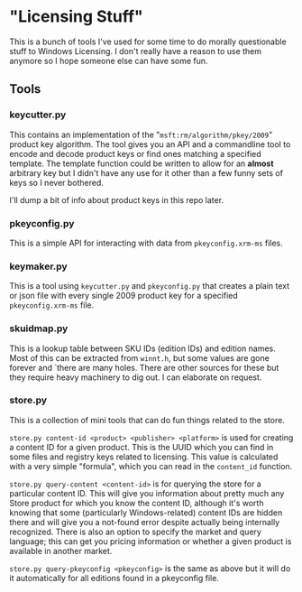 # "Licensing Stuff"

This is a bunch of tools I've used for some time to do morally questionable stuff to Windows Licensing. I don't really have a reason to use them anymore so I hope someone else can have some fun.

## Tools

### keycutter.py

This contains an implementation of the "`msft:rm/algorithm/pkey/2009`" product key algorithm. The tool gives you an API and a commandline tool to encode and decode product keys or find ones matching a specified template. The template function could be written to allow for an **almost** arbitrary key but I didn't have any use for it other than a few funny sets of keys so I never bothered.

I'll dump a bit of info about product keys in this repo later.

### pkeyconfig.py

This is a simple API for interacting with data from `pkeyconfig.xrm-ms` files. 

### keymaker.py

This is a tool using `keycutter.py` and `pkeyconfig.py` that creates a plain text or json file with every single 2009 product key for a specified `pkeyconfig.xrm-ms` file.

### skuidmap.py

This is a lookup table between SKU IDs (edition IDs) and edition names. Most of this can be extracted from `winnt.h`, but some values are gone forever and `there are many holes. There are other sources for these but they require heavy machinery to dig out. I can elaborate on request.

### store.py

This is a collection of mini tools that can do fun things related to the store.

`store.py content-id <product> <publisher> <platform>` is used for creating a content ID for a given product. This is the UUID which you can find in some files and registry keys related to licensing. This value is calculated with a very simple "formula", which you can read in the `content_id` function.

`store.py query-content <content-id>` is for querying the store for a particular content ID. This will give you information about pretty much any Store product for which you know the content ID, although it's worth knowing that some (particularly Windows-related) content IDs are hidden there and will give you a not-found error despite actually being internally recognized. There is also an option to specify the market and query language; this can get you pricing information or whether a given product is available in another market.

`store.py query-pkeyconfig <pkeyconfig>` is the same as above but it will do it automatically for all editions found in a pkeyconfig file.